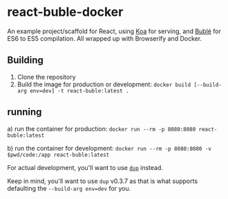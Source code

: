 # react-buble-docker

An example project/scaffold for React, using [Koa](http://koajs.com/) for serving, and [Bublé](https://buble.surge.sh/guide/) for ES6 to ES5 compilation. All wrapped up with Browserify and Docker.

## Building

1. Clone the repository
1. Build the image for production or development: `docker build [--build-arg env=dev] -t react-buble:latest .`

## running

a) run the container for production: `docker run --rm -p 8080:8080 react-buble:latest`

b) run the container for development: `docker run --rm -p 8080:8080 -v $pwd/code:/app react-buble:latest`

For actual development, you'll want to use [`dup`](https://github.com/girvo/dup) instead.

Keep in mind, you'll want to use `dup` v0.3.7 as that is what supports defaulting the `--build-arg env=dev` for you.

